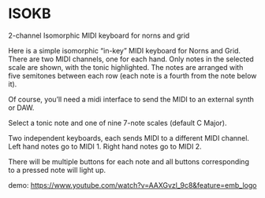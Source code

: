 # ISOKB
2-channel Isomorphic MIDI keyboard for norns and grid

Here is a simple isomorphic “in-key” MIDI keyboard for Norns and Grid. There are two MIDI channels, one for each hand. Only notes in the selected scale are shown, with the tonic highlighted. The notes are arranged with five semitones between each row (each note is a fourth from the note below it).

Of course, you’ll need a midi interface to send the MIDI to an external synth or DAW.
                                               
Select a tonic note and one of nine 7-note scales (default C Major).

Two independent keyboards, each sends MIDI to a different MIDI channel. Left hand notes go to MIDI 1. Right hand notes go to MIDI 2.

There will be multiple buttons for each note and all buttons corresponding to a pressed note will light up. 

demo: https://www.youtube.com/watch?v=AAXGvzl_9c8&feature=emb_logo
